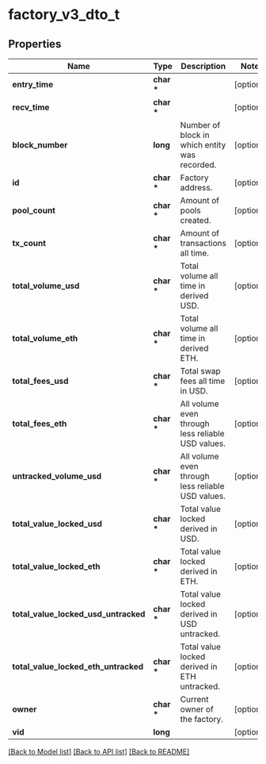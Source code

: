 # factory_v3_dto_t

## Properties
Name | Type | Description | Notes
------------ | ------------- | ------------- | -------------
**entry_time** | **char \*** |  | [optional] 
**recv_time** | **char \*** |  | [optional] 
**block_number** | **long** | Number of block in which entity was recorded. | [optional] 
**id** | **char \*** | Factory address. | [optional] 
**pool_count** | **char \*** | Amount of pools created. | [optional] 
**tx_count** | **char \*** | Amount of transactions all time. | [optional] 
**total_volume_usd** | **char \*** | Total volume all time in derived USD. | [optional] 
**total_volume_eth** | **char \*** | Total volume all time in derived ETH. | [optional] 
**total_fees_usd** | **char \*** | Total swap fees all time in USD. | [optional] 
**total_fees_eth** | **char \*** | All volume even through less reliable USD values. | [optional] 
**untracked_volume_usd** | **char \*** | All volume even through less reliable USD values. | [optional] 
**total_value_locked_usd** | **char \*** | Total value locked derived in USD. | [optional] 
**total_value_locked_eth** | **char \*** | Total value locked derived in ETH. | [optional] 
**total_value_locked_usd_untracked** | **char \*** | Total value locked derived in USD untracked. | [optional] 
**total_value_locked_eth_untracked** | **char \*** | Total value locked derived in ETH untracked. | [optional] 
**owner** | **char \*** | Current owner of the factory. | [optional] 
**vid** | **long** |  | [optional] 

[[Back to Model list]](../README.md#documentation-for-models) [[Back to API list]](../README.md#documentation-for-api-endpoints) [[Back to README]](../README.md)


